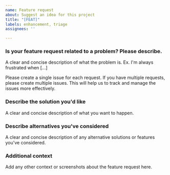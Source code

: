 ```yaml
---
name: Feature request
about: Suggest an idea for this project
title: "[FEAT]"
labels: enhancement, triage
assignees: ''

---
```


### Is your feature request related to a problem? Please describe.
A clear and concise description of what the problem is. Ex. I'm always frustrated when [...]

Please create a single issue for each request. If you have multiple requests, please create multiple issues.
This will help us to track and manage the issues more effectively.


### Describe the solution you'd like
A clear and concise description of what you want to happen.

### Describe alternatives you've considered
A clear and concise description of any alternative solutions or features you've considered.

### Additional context
Add any other context or screenshots about the feature request here.
